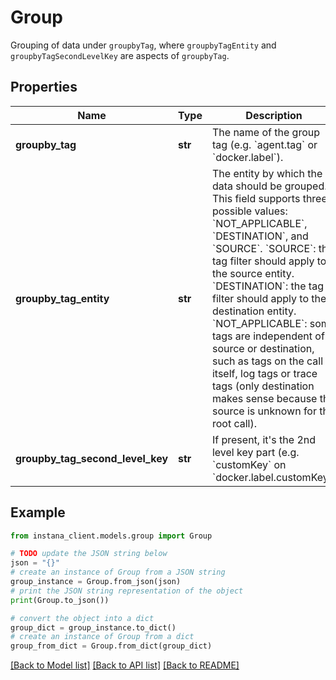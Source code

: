 # Group

 Grouping of data under `groupbyTag`, where `groupbyTagEntity` and `groupbyTagSecondLevelKey` are aspects of `groupbyTag`.

## Properties

Name | Type | Description | Notes
------------ | ------------- | ------------- | -------------
**groupby_tag** | **str** | The name of the group tag (e.g. &#x60;agent.tag&#x60; or &#x60;docker.label&#x60;). | 
**groupby_tag_entity** | **str** | The entity by which the data should be grouped. This field supports three possible values: &#x60;NOT_APPLICABLE&#x60;, &#x60;DESTINATION&#x60;, and &#x60;SOURCE&#x60;. &#x60;SOURCE&#x60;: the tag filter should apply to the source entity. &#x60;DESTINATION&#x60;: the tag filter should apply to the destination entity. &#x60;NOT_APPLICABLE&#x60;: some tags are independent of source or destination, such as tags on the call itself, log tags or trace tags (only destination makes sense because the source is unknown for the root call).  | 
**groupby_tag_second_level_key** | **str** | If present, it&#39;s the 2nd level key part (e.g. &#x60;customKey&#x60; on &#x60;docker.label.customKey&#x60;) | [optional] 

## Example

```python
from instana_client.models.group import Group

# TODO update the JSON string below
json = "{}"
# create an instance of Group from a JSON string
group_instance = Group.from_json(json)
# print the JSON string representation of the object
print(Group.to_json())

# convert the object into a dict
group_dict = group_instance.to_dict()
# create an instance of Group from a dict
group_from_dict = Group.from_dict(group_dict)
```
[[Back to Model list]](../README.md#documentation-for-models) [[Back to API list]](../README.md#documentation-for-api-endpoints) [[Back to README]](../README.md)


